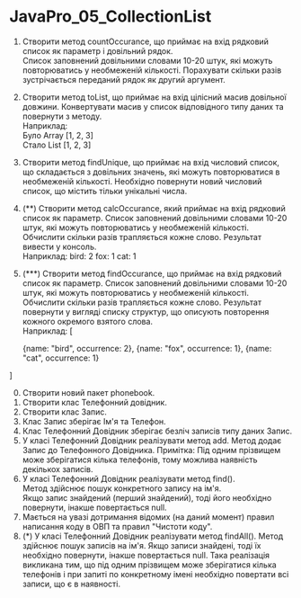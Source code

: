 # JavaPro_05_CollectionList

1. Створити метод countOccurance, що приймає на вхід рядковий список як параметр і довільний рядок.  
   Список заповнений довільними словами 10-20 штук, які можуть повторюватись у необмеженій кількості.
   Порахувати скільки разів зустрічається переданий рядок як другий аргумент.
2. Створити метод toList, що приймає на вхід цілісний масив довільної довжини. Конвертувати масив у список відповідного типу даних та повернути з методу.  
   Наприклад:  
    Було Array [1, 2, 3]  
    Стало List [1, 2, 3]  
3. Створити метод findUnique, що приймає на вхід числовий список, що складається з довільних значень, які можуть повторюватися в необмеженій кількості.
   Необхідно повернути новий числовий список, що містить тільки унікальні числа.
4. (**) Створити метод calcOccurance, який приймає на вхід рядковий список як параметр.
   Список заповнений довільними словами 10-20 штук, які можуть повторюватись у необмеженій кількості.  
   Обчислити скільки разів трапляється кожне слово. Результат вивести у консоль.  
   Наприклад:
   bird: 2
    fox: 1
    cat: 1
4. (***) Створити метод findOccurance, що приймає на вхід рядковий список як параметр.
   Список заповнений довільними словами 10-20 штук, які можуть повторюватись у необмеженій кількості.  
   Обчислити скільки разів трапляється кожне слово. Результат повернути у вигляді списку структур, що описують повторення кожного окремого взятого слова.  
   Наприклад:
[

   {name: "bird", occurrence: 2},
   {name: "fox", occurrence: 1},
   {name: "cat", occurrence: 1}
   
]


0. Створити новий пакет phonebook.  
1. Створити клас Телефонний довідник.  
2. Створити клас Запис.  
3. Клас Запис зберігає Ім'я та Телефон.  
4. Клас Телефонний Довідник зберігає безліч записів типу даних Запис.  
5. У класі Телефонний Довідник реалізувати метод add. Метод додає Запис до Телефонного Довідника. 
Примітка: Під одним прізвищем може зберігатися кілька телефонів, тому можлива наявність декількох записів.  
6. У класі Телефонний Довідник реалізувати метод find().  
   Метод здійснює пошук конкретного запису на ім'я.  
   Якщо запис знайдений (перший знайдений), тоді його необхідно повернути, інакше повертається null.  
7. Мається на увазі дотримання відомих (на даний момент) правил написання коду в ОВП та правил "Чистоти коду".  
8. (*) У класі Телефонний Довідник реалізувати метод findAll(). Метод здійснює пошук записів на ім'я. Якщо записи знайдені, тоді їх необхідно повернути, інакше повертається null. 
Така реалізація викликана тим, що під одним прізвищем може зберігатися кілька телефонів і при запиті по конкретному імені необхідно повертати всі записи, що є в наявності.
